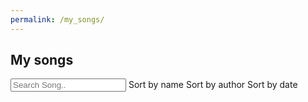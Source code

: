 ```yaml
---
permalink: /my_songs/
---
```


<section id="banner">
	<h2>My songs</h2>
</section>
<section id="one" class="wrapper style2">
	<div class="container">
		<div id="songList">
			<div id="searchOptions">
			<input class="search" placeholder="Search Song.."/>
			<span class="sort button small" data-sort="name">Sort by name</span>
			<span class="sort button small" data-sort="author">Sort by author</span>
			<span class="sort button small" data-sort="date">Sort by date</span>
		</div>
			<ul class="list">
			</ul>
			<ul class="pagination"></ul>
		</div>
		<!-- List item template -->
		<div style="display:none;">
			<li id="song-item" class="row songItem">
				<div class="col-sm">
					<strong>Name</strong> 	<p class="name"></p>
				</div>
				<div class="col-sm">
					<strong>Original author</strong> <p class="original_author"></p>
				</div>
				<div class="col-sm">
					<strong>Date</strong> 	<p class="date"></p>
				</div>
				<div class="col-sm">
					<strong></strong> <p><a class="download">Download</a></p>
				</div>
                <div class="col-sm">
					<strong></strong> <p><a class="update">Update</a></p>
				</div>
                <div class="col-sm">
					<strong></strong> <p><a class="delete">Delete</a></p>
				</div>
			</li>
		</div>
		<script src="{{ '/assets/js/my_songs.js' | absolute_url}}"></script>
	</div>
</section>